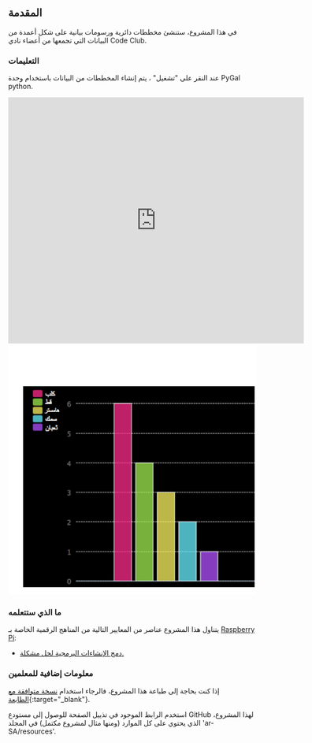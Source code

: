## المقدمة

في هذا المشروع، ستنشئ مخططات دائرية ورسومات بيانية على شكل أعمدة من البيانات التي تجمعها من أعضاء نادي Code Club.

### التعليمات

عند النقر على "تشغيل" ، يتم إنشاء المخططات من البيانات باستخدام وحدة PyGal python.

<div class="trinket">
  <iframe src="https://trinket.io/embed/python/db85d43f70?outputOnly=true&start=result" width="600" height="500" frameborder="0" marginwidth="0" marginheight="0" allowfullscreen>
  </iframe>
  <img src="images/pets-finished.png">
</div>

### ما الذي ستتعلمه

يتناول هذا المشروع عناصر من المعايير التالية من المناهج الرقمية الخاصة بـ [Raspberry Pi](http://rpf.io/curriculum):

+ [دمج الإنشاءات البرمجية لحل مشكلة.](https://www.raspberrypi.org/curriculum/programming/builder/)

### معلومات إضافية للمعلمين

إذا كنت بحاجة إلى طباعة هذا المشروع، فالرجاء استخدام [نسخة متوافقة مع الطابعة](https://projects.raspberrypi.org/ar-SA/projects/popular-pets/print){:target="_blank"}.

استخدم الرابط الموجود في تذييل الصفحة للوصول إلى مستودع GitHub لهذا المشروع، الذي يحتوي على كل الموارد (ومنها مثال لمشروع مكتمل) في المجلد 'ar-SA/resources'.